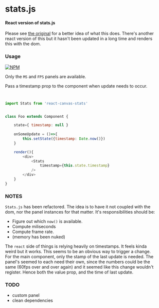 stats.js
========

#### React version of stats.js ####

Please see [the original](https://github.com/mrdoob/stats.js) for a better idea of what this does. There's another react version of this but it hasn't been updated in a long time and renders this with the dom. 

### Usage ###

[![NPM](https://nodei.co/npm/react-canvas-stats.png)](https://npmjs.org/package/react-canvas-stats)

Only the `MS` and `FPS` panels are available.

Pass a timestamp prop to the component when update needs to occur.


```javascript


import Stats from 'react-canvas-stats'


class Foo extends Component {

	state={ timestamp: null }
	
	onSomeUpdate = ()=>{
		this.setState({timestamp: Date.now()})
	}

	render(){
		<div>
			<Stats
				timestamp={this.state.timestamp}
			/>
		</div>
	}
}

```
### NOTES ###

`Stats.js` has been refactored. The idea is to have it not coupled with the dom, nor the panel instances for that matter. It's responsibilities should be:
- Figure out which `now()` is available.
- Compute miliseconds
- Compute frame rate.
- (memory has been nuked)

The `react` side of things is relying heavily on timestamps. It feels kinda weird but it works. This seems to be an obvious way to trigger a change. For the main component, only the stamp of the last update is needed. The panel's seemed to each need their own, since the numbers could be the same (60fps over and over again) and it seemed like this change wouldn't register. Hence both the value prop, and the time of last update. 

### TODO ###

- custom panel
- clean dependencies
